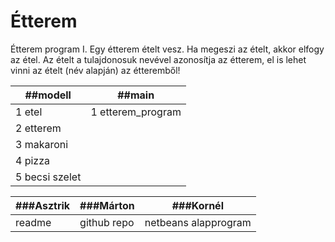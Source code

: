 # Étterem

Étterem program I.
Egy étterem ételt vesz. Ha megeszi az ételt, akkor elfogy az étel. Az ételt a tulajdonosuk nevével azonosítja az étterem, el is lehet vinni az ételt (név alapján) az étteremből! 







|##modell        | ##main              |
|----------------|---------------------|
|1 etel          |  1 etterem_program  |
|2 etterem       |                     |
|3 makaroni      |                     |
|4 pizza         |                     |
|5 becsi szelet  |                     |

|###Asztrik        | ###Márton              | ###Kornél              |
|------------------|------------------------|------------------------|
|readme         |  github repo  |   netbeans alapprogram |
